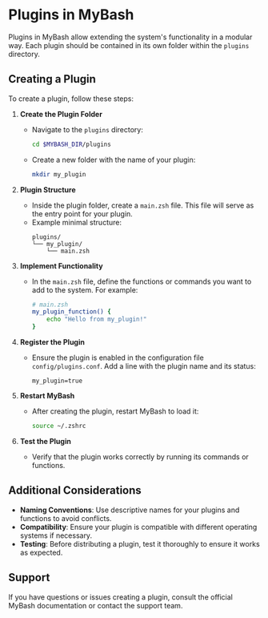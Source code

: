# Plugins in MyBash

Plugins in MyBash allow extending the system's functionality in a modular way. Each plugin should be contained in its own folder within the `plugins` directory.

## Creating a Plugin
To create a plugin, follow these steps:

1. **Create the Plugin Folder**
   - Navigate to the `plugins` directory:
     ```bash
     cd $MYBASH_DIR/plugins
     ```
   - Create a new folder with the name of your plugin:
     ```bash
     mkdir my_plugin
     ```

2. **Plugin Structure**
   - Inside the plugin folder, create a `main.zsh` file. This file will serve as the entry point for your plugin.
   - Example minimal structure:
     ```
     plugins/
     └── my_plugin/
         └── main.zsh
     ```

3. **Implement Functionality**
   - In the `main.zsh` file, define the functions or commands you want to add to the system. For example:
     ```zsh
     # main.zsh
     my_plugin_function() {
         echo "Hello from my_plugin!"
     }
     ```

4. **Register the Plugin**
   - Ensure the plugin is enabled in the configuration file `config/plugins.conf`. Add a line with the plugin name and its status:
     ```
     my_plugin=true
     ```

5. **Restart MyBash**
   - After creating the plugin, restart MyBash to load it:
     ```bash
     source ~/.zshrc
     ```

6. **Test the Plugin**
   - Verify that the plugin works correctly by running its commands or functions.

## Additional Considerations
- **Naming Conventions**: Use descriptive names for your plugins and functions to avoid conflicts.
- **Compatibility**: Ensure your plugin is compatible with different operating systems if necessary.
- **Testing**: Before distributing a plugin, test it thoroughly to ensure it works as expected.

## Support
If you have questions or issues creating a plugin, consult the official MyBash documentation or contact the support team.
